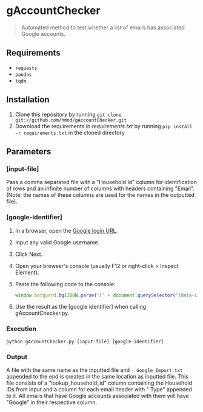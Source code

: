 # gAccountChecker

> Automated method to test whether a list of emails has associated Google accounts.

## Requirements

- `requests`
- `pandas`
- `tqdm`

## Installation

1. Clone this repository by running `git clone git://github.com/hmnd/gAccountChecker.git`
2. Download the requirements in _requirements.txt_ by running `pip install -r requirements.txt` in the cloned directory

## Parameters

### [input-file]

Pass a comma separated file with a "Household Id" column for identification of rows and an infinite number of columns with headers containing "Email". (Note: the names of these columns are used for the names in the outputted file).

### [google-identifier]

1. In a browser, open the [Google login URL](https://accounts.google.com/signin/v2/identifier?hl=en&continue=https%3A%2F%2Fwww.google.com%2F&flowName=GlifWebSignIn&flowEntry=AddSession).
2. Input any valid Google username.
3. Click Next.
4. Open your browser's console (usually F12 or right-click > Inspect Element).
5. Paste the following code to the console:
   <!--prettier-ignore -->
    ```javascript
   window.botguard.bg(JSON.parse('[' + document.querySelector('[data-initial-setup-data]').dataset.initialSetupData.substr(4))[18], void 0).invoke(null, false, {})
   ```

6. Use the result as the [google identifier] when calling gAccountChecker.py.

### Execution

`python gAccountChecker.py [input-file] [google-identifier]`

### Output

A file with the same name as the inputted file and `- Google Import.txt` appended to the end is created in the same location as inputted file. This file consists of a "lookup_household_id" column containing the Household IDs from input and a column for each email header with " Type" appended to it. All emails that have Google accounts associated with them will have "Google" in their respective column.
